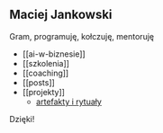 ## Maciej Jankowski
Gram, programuję, kołczuję, mentoruję


* [[ai-w-biznesie]]
* [[szkolenia]]
* [[coaching]]
* [[posts]]
* [[projekty]]
    * [artefakty i rytuały](projekty/Artefakty%20i%20rytuały/)

Dzięki!
